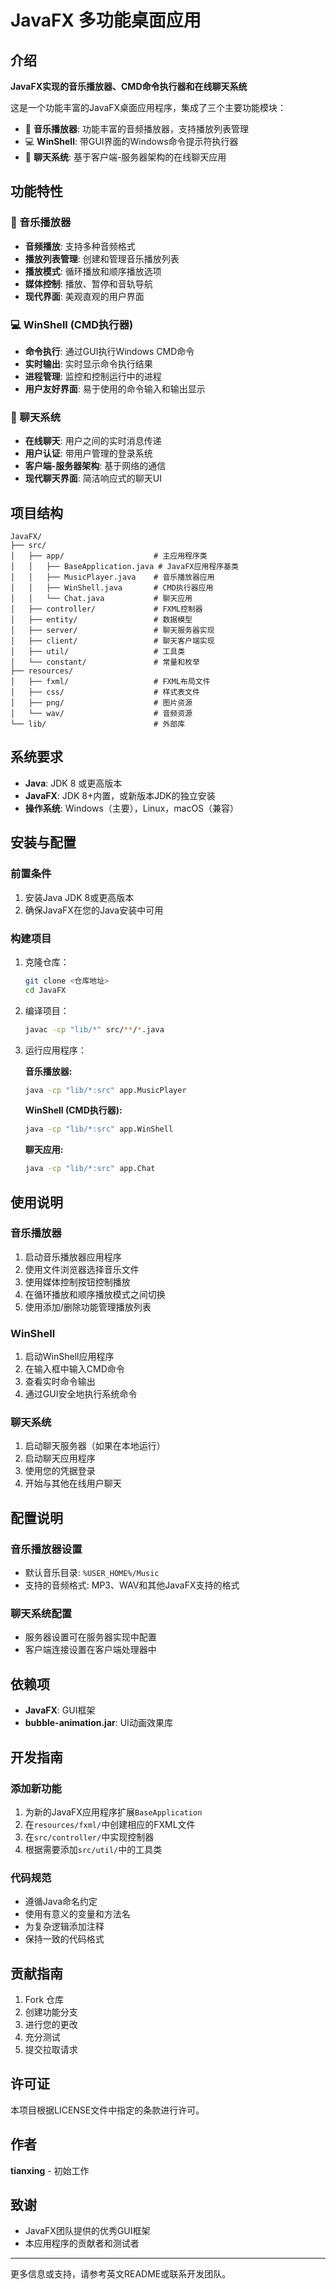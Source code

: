 # JavaFX 多功能桌面应用

## 介绍

**JavaFX实现的音乐播放器、CMD命令执行器和在线聊天系统**

这是一个功能丰富的JavaFX桌面应用程序，集成了三个主要功能模块：
- 🎵 **音乐播放器**: 功能丰富的音频播放器，支持播放列表管理
- 💻 **WinShell**: 带GUI界面的Windows命令提示符执行器
- 💬 **聊天系统**: 基于客户端-服务器架构的在线聊天应用

## 功能特性

### 🎵 音乐播放器
- **音频播放**: 支持多种音频格式
- **播放列表管理**: 创建和管理音乐播放列表
- **播放模式**: 循环播放和顺序播放选项
- **媒体控制**: 播放、暂停和音轨导航
- **现代界面**: 美观直观的用户界面

### 💻 WinShell (CMD执行器)
- **命令执行**: 通过GUI执行Windows CMD命令
- **实时输出**: 实时显示命令执行结果
- **进程管理**: 监控和控制运行中的进程
- **用户友好界面**: 易于使用的命令输入和输出显示

### 💬 聊天系统
- **在线聊天**: 用户之间的实时消息传递
- **用户认证**: 带用户管理的登录系统
- **客户端-服务器架构**: 基于网络的通信
- **现代聊天界面**: 简洁响应式的聊天UI

## 项目结构

```
JavaFX/
├── src/
│   ├── app/                    # 主应用程序类
│   │   ├── BaseApplication.java # JavaFX应用程序基类
│   │   ├── MusicPlayer.java    # 音乐播放器应用
│   │   ├── WinShell.java       # CMD执行器应用
│   │   └── Chat.java           # 聊天应用
│   ├── controller/             # FXML控制器
│   ├── entity/                 # 数据模型
│   ├── server/                 # 聊天服务器实现
│   ├── client/                 # 聊天客户端实现
│   ├── util/                   # 工具类
│   └── constant/               # 常量和枚举
├── resources/
│   ├── fxml/                   # FXML布局文件
│   ├── css/                    # 样式表文件
│   ├── png/                    # 图片资源
│   └── wav/                    # 音频资源
└── lib/                        # 外部库
```

## 系统要求

- **Java**: JDK 8 或更高版本
- **JavaFX**: JDK 8+内置，或新版本JDK的独立安装
- **操作系统**: Windows（主要），Linux，macOS（兼容）

## 安装与配置

### 前置条件
1. 安装Java JDK 8或更高版本
2. 确保JavaFX在您的Java安装中可用

### 构建项目
1. 克隆仓库：
   ```bash
   git clone <仓库地址>
   cd JavaFX
   ```

2. 编译项目：
   ```bash
   javac -cp "lib/*" src/**/*.java
   ```

3. 运行应用程序：

   **音乐播放器:**
   ```bash
   java -cp "lib/*:src" app.MusicPlayer
   ```

   **WinShell (CMD执行器):**
   ```bash
   java -cp "lib/*:src" app.WinShell
   ```

   **聊天应用:**
   ```bash
   java -cp "lib/*:src" app.Chat
   ```

## 使用说明

### 音乐播放器
1. 启动音乐播放器应用程序
2. 使用文件浏览器选择音乐文件
3. 使用媒体控制按钮控制播放
4. 在循环播放和顺序播放模式之间切换
5. 使用添加/删除功能管理播放列表

### WinShell
1. 启动WinShell应用程序
2. 在输入框中输入CMD命令
3. 查看实时命令输出
4. 通过GUI安全地执行系统命令

### 聊天系统
1. 启动聊天服务器（如果在本地运行）
2. 启动聊天应用程序
3. 使用您的凭据登录
4. 开始与其他在线用户聊天

## 配置说明

### 音乐播放器设置
- 默认音乐目录: `%USER_HOME%/Music`
- 支持的音频格式: MP3、WAV和其他JavaFX支持的格式

### 聊天系统配置
- 服务器设置可在服务器实现中配置
- 客户端连接设置在客户端处理器中

## 依赖项

- **JavaFX**: GUI框架
- **bubble-animation.jar**: UI动画效果库

## 开发指南

### 添加新功能
1. 为新的JavaFX应用程序扩展`BaseApplication`
2. 在`resources/fxml/`中创建相应的FXML文件
3. 在`src/controller/`中实现控制器
4. 根据需要添加`src/util/`中的工具类

### 代码规范
- 遵循Java命名约定
- 使用有意义的变量和方法名
- 为复杂逻辑添加注释
- 保持一致的代码格式

## 贡献指南

1. Fork 仓库
2. 创建功能分支
3. 进行您的更改
4. 充分测试
5. 提交拉取请求

## 许可证

本项目根据LICENSE文件中指定的条款进行许可。

## 作者

**tianxing** - 初始工作

## 致谢

- JavaFX团队提供的优秀GUI框架
- 本应用程序的贡献者和测试者

---

更多信息或支持，请参考英文README或联系开发团队。
